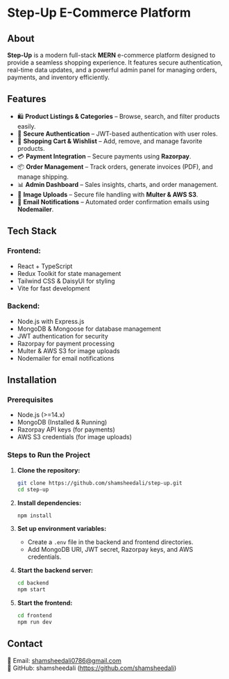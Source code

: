 # Step-Up E-Commerce Platform

## About
**Step-Up** is a modern full-stack **MERN** e-commerce platform designed to provide a seamless shopping experience. It features secure authentication, real-time data updates, and a powerful admin panel for managing orders, payments, and inventory efficiently.

## Features
- 🛍️ **Product Listings & Categories** – Browse, search, and filter products easily.
- 🔐 **Secure Authentication** – JWT-based authentication with user roles.
- 🛒 **Shopping Cart & Wishlist** – Add, remove, and manage favorite products.
- 💳 **Payment Integration** – Secure payments using **Razorpay**.
- 📦 **Order Management** – Track orders, generate invoices (PDF), and manage shipping.
- 📊 **Admin Dashboard** – Sales insights, charts, and order management.
- 📸 **Image Uploads** – Secure file handling with **Multer & AWS S3**.
- 🔔 **Email Notifications** – Automated order confirmation emails using **Nodemailer**.

## Tech Stack
### **Frontend:**
- React + TypeScript
- Redux Toolkit for state management
- Tailwind CSS & DaisyUI for styling
- Vite for fast development

### **Backend:**
- Node.js with Express.js
- MongoDB & Mongoose for database management
- JWT authentication for security
- Razorpay for payment processing
- Multer & AWS S3 for image uploads
- Nodemailer for email notifications

## Installation
### Prerequisites
- Node.js (>=14.x)
- MongoDB (Installed & Running)
- Razorpay API keys (for payments)
- AWS S3 credentials (for image uploads)

### Steps to Run the Project
1. **Clone the repository:**
   ```sh
   git clone https://github.com/shamsheedali/step-up.git
   cd step-up
   ```

2. **Install dependencies:**
   ```sh
   npm install
   ```

3. **Set up environment variables:**
   - Create a `.env` file in the backend and frontend directories.
   - Add MongoDB URI, JWT secret, Razorpay keys, and AWS credentials.

4. **Start the backend server:**
   ```sh
   cd backend
   npm start
   ```

5. **Start the frontend:**
   ```sh
   cd frontend
   npm run dev
   ```

## Contact
📧 Email: shamsheedali0786@gmail.com  
📌 GitHub: shamsheedali (https://github.com/shamsheedali)

